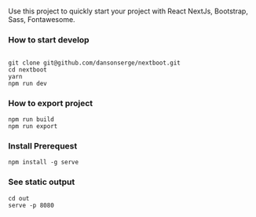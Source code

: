 ####
Use this project to quickly start your project with React NextJs, Bootstrap, Sass, Fontawesome.

### How to start develop
```

git clone git@github.com/dansonserge/nextboot.git
cd nextboot
yarn
npm run dev
```

### How to export project
```
npm run build
npm run export

```

### Install Prerequest
```
npm install -g serve
```

### See static output
```
cd out
serve -p 8080
```